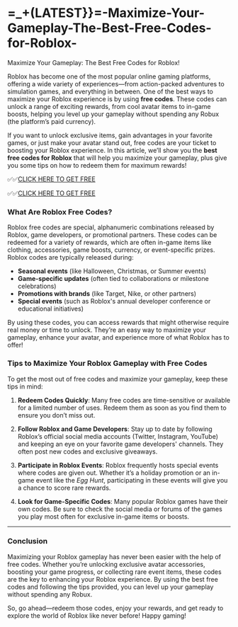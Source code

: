 # =_+(LATEST}}=-Maximize-Your-Gameplay-The-Best-Free-Codes-for-Roblox-

 Maximize Your Gameplay: The Best Free Codes for Roblox!

Roblox has become one of the most popular online gaming platforms, offering a wide variety of experiences—from action-packed adventures to simulation games, and everything in between. One of the best ways to maximize your Roblox experience is by using **free codes**. These codes can unlock a range of exciting rewards, from cool avatar items to in-game boosts, helping you level up your gameplay without spending any Robux (the platform’s paid currency).

If you want to unlock exclusive items, gain advantages in your favorite games, or just make your avatar stand out, free codes are your ticket to boosting your Roblox experience. In this article, we’ll show you the **best free codes for Roblox** that will help you maximize your gameplay, plus give you some tips on how to redeem them for maximum rewards!

✅✅[CLICK HERE TO GET FREE](https://tinyurl.com/f5a9kmyc)

✅✅[CLICK HERE TO GET FREE](https://tinyurl.com/f5a9kmyc)

### What Are Roblox Free Codes?

Roblox free codes are special, alphanumeric combinations released by Roblox, game developers, or promotional partners. These codes can be redeemed for a variety of rewards, which are often in-game items like clothing, accessories, game boosts, currency, or event-specific prizes. Roblox codes are typically released during:

- **Seasonal events** (like Halloween, Christmas, or Summer events)
- **Game-specific updates** (often tied to collaborations or milestone celebrations)
- **Promotions with brands** (like Target, Nike, or other partners)
- **Special events** (such as Roblox's annual developer conference or educational initiatives)

By using these codes, you can access rewards that might otherwise require real money or time to unlock. They’re an easy way to maximize your gameplay, enhance your avatar, and experience more of what Roblox has to offer!


### Tips to Maximize Your Roblox Gameplay with Free Codes

To get the most out of free codes and maximize your gameplay, keep these tips in mind:

1. **Redeem Codes Quickly**: Many free codes are time-sensitive or available for a limited number of uses. Redeem them as soon as you find them to ensure you don’t miss out.

2. **Follow Roblox and Game Developers**: Stay up to date by following Roblox’s official social media accounts (Twitter, Instagram, YouTube) and keeping an eye on your favorite game developers' channels. They often post new codes and exclusive giveaways.

3. **Participate in Roblox Events**: Roblox frequently hosts special events where codes are given out. Whether it’s a holiday promotion or an in-game event like the *Egg Hunt*, participating in these events will give you a chance to score rare rewards.

4. **Look for Game-Specific Codes**: Many popular Roblox games have their own codes. Be sure to check the social media or forums of the games you play most often for exclusive in-game items or boosts.

---

### Conclusion

Maximizing your Roblox gameplay has never been easier with the help of free codes. Whether you’re unlocking exclusive avatar accessories, boosting your game progress, or collecting rare event items, these codes are the key to enhancing your Roblox experience. By using the best free codes and following the tips provided, you can level up your gameplay without spending any Robux.

So, go ahead—redeem those codes, enjoy your rewards, and get ready to explore the world of Roblox like never before! Happy gaming!
